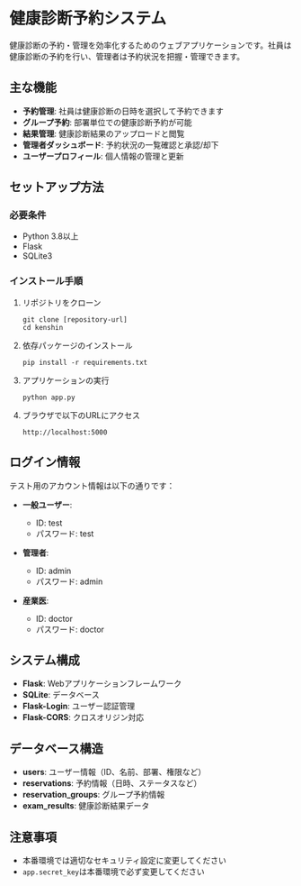 # 健康診断予約システム

健康診断の予約・管理を効率化するためのウェブアプリケーションです。社員は健康診断の予約を行い、管理者は予約状況を把握・管理できます。

## 主な機能

- **予約管理**: 社員は健康診断の日時を選択して予約できます
- **グループ予約**: 部署単位での健康診断予約が可能
- **結果管理**: 健康診断結果のアップロードと閲覧
- **管理者ダッシュボード**: 予約状況の一覧確認と承認/却下
- **ユーザープロフィール**: 個人情報の管理と更新

## セットアップ方法

### 必要条件

- Python 3.8以上
- Flask
- SQLite3

### インストール手順

1. リポジトリをクローン
   ```
   git clone [repository-url]
   cd kenshin
   ```

2. 依存パッケージのインストール
   ```
   pip install -r requirements.txt
   ```

3. アプリケーションの実行
   ```
   python app.py
   ```

4. ブラウザで以下のURLにアクセス
   ```
   http://localhost:5000
   ```

## ログイン情報

テスト用のアカウント情報は以下の通りです：

- **一般ユーザー**:
  - ID: test
  - パスワード: test

- **管理者**:
  - ID: admin
  - パスワード: admin

- **産業医**:
  - ID: doctor
  - パスワード: doctor

## システム構成

- **Flask**: Webアプリケーションフレームワーク
- **SQLite**: データベース
- **Flask-Login**: ユーザー認証管理
- **Flask-CORS**: クロスオリジン対応

## データベース構造

- **users**: ユーザー情報（ID、名前、部署、権限など）
- **reservations**: 予約情報（日時、ステータスなど）
- **reservation_groups**: グループ予約情報
- **exam_results**: 健康診断結果データ

## 注意事項

- 本番環境では適切なセキュリティ設定に変更してください
- `app.secret_key`は本番環境で必ず変更してください
